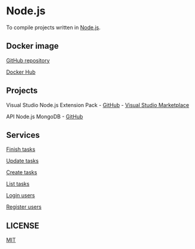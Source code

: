 # Node.js

To compile projects written in [Node.js](https:/nodejs.org/en/).

## Docker image

[GitHub repository](https://github.com/brtmvdl/docker-node)

[Docker Hub](https://hub.docker.com/r/tmvdl/node)

## Projects

Visual Studio Node.js Extension Pack - [GitHub](https://github.com/brtmvdl/nodejs-extension-pack-vsce) - [Visual Studio Marketplace](https://marketplace.visualstudio.com/items?itemName=tmvdl.frontend-extension-pack-vsce)

API Node.js MongoDB - [GitHub](https://github.com/brtmvdl/api-nodejs-mongodb)

## Services

[Finish tasks](./services/tasks-finish/README.md)

[Update tasks](./services/tasks-update/README.md)

[Create tasks](./services/tasks-create/README.md)

[List tasks](./services/tasks-list/README.md)

[Login users](./services/users-login/README.md)

[Register users](./services/users-register/README.md)

## LICENSE

[MIT](./LICENSE)
